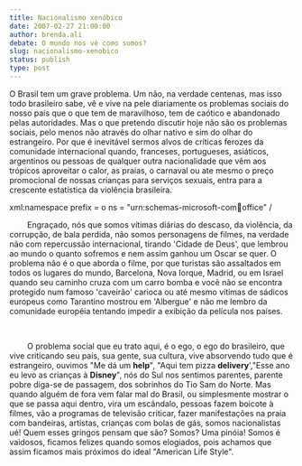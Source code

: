 ```yaml
---
title: Nacionalismo xenóbico
date: 2007-02-27 21:00:00
author: brenda.ali
debate: O mundo nos vê como somos?
slug: nacionalismo-xenobico
status: publish 
type: post
---
```


O Brasil tem um grave problema. Um não, na verdade centenas, mas isso todo brasileiro sabe, vê e vive na pele diariamente os problemas sociais do nosso país que o que tem de maravilhoso, tem de caótico e abandonado pelas autoridades. Mas o que pretendo discutir hoje não são os problemas sociais, pelo menos não através do olhar nativo e sim do olhar do estrangeiro. Por que é inevitável sermos alvos de críticas ferozes da comunidade internacional quando, franceses, portugueses, asiáticos, argentinos ou pessoas de qualquer outra nacionalidade que vêm aos trópicos aproveitar o calor, as praias, o carnaval ou ate mesmo o preço promocional de nossas crianças para serviços sexuais, entra para a crescente estatística da violência brasileira.


xml:namespace prefix = o ns = "urn:schemas-microsoft-com:office:office" / 


        Engraçado, nós que somos vítimas diárias do descaso, da violência, da corrupção, de bala perdida, não somos personagens de filmes, na verdade não com repercussão internacional, tirando 'Cidade de Deus', que lembrou ao mundo o quanto sofremos e nem assim ganhou um Oscar se quer. O problema não é o que aborda o filme, por que turistas são assaltados em todos os lugares do mundo, Barcelona, Nova Iorque, Madrid, ou em Israel quando seu caminho cruza com um carro bomba e você não se encontra protegido num famoso 'caveirão' carioca ou até mesmo vítimas de sádicos europeus como Tarantino mostrou em 'Albergue' e não me lembro da comunidade européia tentando impedir a exibição da película nos países. 


 


        O problema social que eu trato aqui, é o ego, o ego do brasileiro, que vive criticando seu país, sua gente, sua cultura, vive absorvendo tudo que é estrangeiro, ouvimos "Me dá um **help**", "Aqui tem pizza **delivery**',"Esse ano eu levo as crianças à **Disney**", nós do Sul nos sentimos parentes, parente pobre diga-se de passagem, dos sobrinhos do Tio Sam do Norte. Mas quando alguém de fora vem falar mal do Brasil, ou simplesmente mostrar o que se passa aqui dentro, vira um escândalo, pessoas fazem boicote à filmes, vão a programas de televisão criticar, fazer manifestações na praia com bandeiras, artistas, crianças com bolas de gás, somos nacionalistas ué! Quem esses gringos pensam que são? Somos? Uma pinóia! Somos é vaidosos, ficamos felizes quando somos elogiados, pois achamos que assim ficamos mais próximos do ideal "American Life Style".


